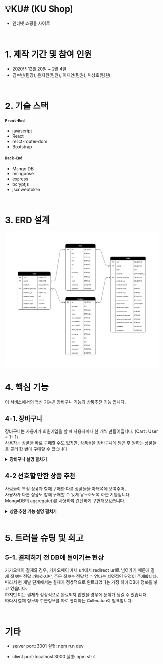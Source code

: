 # 💡KU# (KU Shop)

- 인터넷 쇼핑몰 사이트

</br>

# 1. 제작 기간 및 참여 인원

- 2020년 12월 20일 ~ 2월 4일
- 김수빈(팀장), 윤지원(팀원), 이재연(팀원), 박상호(팀원)

</br>

# 2. 기술 스택

#### `Front-End`

- javascript
- React
- react-router-dom
- Bootstrap

#### `Back-End`

- Mongo DB
- mongoose
- express
- bcryptjs
- jsonwebtoken

</br>

# 3. ERD 설계

![ERD설계](https://github.com/99-Yoon/KU-Shop/blob/2981ba426076b2a632b4672c96bca2aca8b75005/docs/images/database.png)

# 4. 핵심 기능

이 서비스에서의 핵심 기능은 장바구니 기능과 상품추천 기능 입니다.

## 4-1. 장바구니

장바구니는 사용자가 회원가입을 할 때 사용자마다 한 개씩 만들어집니다. (Cart : User = 1 : 1)  
사용자는 상품을 바로 구매할 수도 있지만, 상품들을 장바구니에 담은 후 원하는 상품들을 골라 한 번에 구매할 수 있습니다.

<details>
<summary><b>장바구니 설명 펼치기</b></summary>
<div markdown="1">

### (1) 장바구니 - 전체 흐름

<img alt="장바구니 흐름1" src="https://github.com/99-Yoon/KU-Shop/blob/2981ba426076b2a632b4672c96bca2aca8b75005/docs/images/shoppingCart%20flow1.png" width="300px">
<img alt="장바구니 흐름2" src="https://github.com/99-Yoon/KU-Shop/blob/2981ba426076b2a632b4672c96bca2aca8b75005/docs/images/shoppingCart%20flow2.png" width="300px">

### (2) 장바구니 - frontend 코드 설명

![장바구니 Frontend1](https://github.com/99-Yoon/KU-Shop/blob/2981ba426076b2a632b4672c96bca2aca8b75005/docs/images/shoppingCart%20front1.PNG)

원하는 옵션을 선택 후 장바구니 버튼을 누르면 addCart()가 실행됩니다.  
addCart()에서는 axios를 이용하여, 서버의 '/api/cart/addcart' 주소에 userId와 products를 put() 요청합니다.  
정상적으로 카트에 담긴 후에는 모달창이 뜨며, 장바구니로 이동 버튼을 누르면 장바구니 페이지로 이동합니다.

![장바구니 Frontend2](https://github.com/99-Yoon/KU-Shop/blob/2981ba426076b2a632b4672c96bca2aca8b75005/docs/images/shoppingCart%20front2.PNG)

장바구니 페이지에서는 처음 렌더링 할 때 useEffect로 getCart()가 실행됩니다.  
getCart()에서는 axios를 이용하여 서버의 '/api/cart/showcart' 주소에 user(userId)을 param으로 붙여 get() 요청합니다.  
그리고 장바구니에 담긴 여러가지 상품들 중 원하는 것만 체크하여 구매할 수 있도록 checkedCart()함수를 만들었습니다.  
checkedCart()에서는 해당 항목을 checked = true (이미 체크되어 있는 경우엔 false) 로 바꾸고 checked = true인 상품들만 최종 결제 상품 목록으로 취급합니다.  
또한 최종 결제 상품 목록의 가격과 개수를 곱하고 더해서 최종 결제 가격을 표시합니다.

### (3) 장바구니 - backend 코드 설명

![장바구니 Backend](https://github.com/99-Yoon/KU-Shop/blob/2981ba426076b2a632b4672c96bca2aca8b75005/docs/images/shoppingCart%20back.PNG)

장바구니에 추가하는 함수인 addCart()는 클라이언트에서 온 userId를 통해 Cart Colloection에서 해당 유저의 장바구니를 찾은 후, $push 쿼리를 이용하여 새로운 상품을 추가해줍니다.  
장바구니를 불러오는 함수인 showCart()의 경우엔 먼저 params를 통해 들어온 userId를 이용하여 userById()에서 DB에 해당 유저의 장바구니가 있는지 확인합니다.  
그 후 해당 유저의 장바구니를 불러오는데, populate()로 Product Collention에서 참조한 정보를 가져옵니다.

</div>
</details>

## 4-2 선호할 만한 상품 추천

사람들이 특정 상품과 함께 구매한 다른 상품들을 아래쪽에 보여주어,  
사용자가 다른 상품도 함께 구매할 수 있게 유도하도록 하는 기능입니다.  
MongoDB의 aggregate()를 사용하여 간단하게 구현해보았습니다.

<details>
<summary><b>상품 추천 기능 설명 펼치기</b></summary>
<div markdown="1">

### (1) 상품 추천 - 전체 흐름

MongoDB의 aggregation framework는 파이프라인의 개념을 모델로 합니다.  
DB에 저장되어 있는 문서들은 파이프라인을 거쳐, 원하는 형태의 문서로 가공될 수 있습니다.

![전체흐름1](https://github.com/99-Yoon/KU-Shop/blob/2981ba426076b2a632b4672c96bca2aca8b75005/docs/images/recommend%20pipeline1.png)

#### `$match`

조건에 만족하는 문서들을 필터링합니다.  
Order에서 현재 보고 있는 상품의 id가 들어있는 것들만 필터링 하였습니다.

#### `$unwind`

배열을 분해하여 배열의 요소에 대한 각각의 문서를 만들어냅니다.  
products 내에 있는 상품 하나하나에 대한 문서를 각각 만들었습니다.

![전체흐름2](https://github.com/99-Yoon/KU-Shop/blob/2981ba426076b2a632b4672c96bca2aca8b75005/docs/images/recommend%20pipeline2.png)

#### `$group`

문서들을 특정한 키(Key)에 따라 묶는 그룹핑 연산입니다.  
\_id에 묶는 기준인 productId로 지정하고, productId가 같은 것을 $count와 $sum연산으로 세어주었습니다.

#### `$sort`

문서들을 오름차순이나 내림차순으로 정렬합니다.  
-1로 지정해주어 count가 가장 많은 순서대로 정렬했습니다.

#### `$limit`

파이프라인의 다음 단계로 전달되는 문서의 수를 제한합니다.  
4개의 상품을 추천하기 위해 현재 보고 있는 상품까지 포함하여 5개로 제한했습니다.

![전체흐름3](https://github.com/99-Yoon/KU-Shop/blob/2981ba426076b2a632b4672c96bca2aca8b75005/docs/images/recommend%20pipeline3.png)

#### `$lookup`

같은 데이터베이스 내의 다른 컬렉션에 대해 외부 조인을 수행합니다.  
Product 컬렉션에서 \_id가 일치하는 문서를 가져와 새로운 필드에 저장했습니다.

#### `filter()`

주어진 배열의 복사본을 생성하고 주어진 조건에 따라 필터링합니다.  
현재 보고있는 상품을 제외해주기 위해서 사용했습니다.

### (2) 상품 추천 - 적용

![상품추천 UI](https://github.com/99-Yoon/KU-Shop/blob/2981ba426076b2a632b4672c96bca2aca8b75005/docs/images/recommend%20client.png)

상품 상세페이지에 접속하면 바로 아래 '회원님이 선호하실 만한 상품'이라는 제목으로 추천 상품이 뜨게 됩니다.  
추천 상품을 클릭하면 해당 상품의 상세페이지로 바로 이동합니다.

</div>
</details>

</br>

# 5. 트러블 슈팅 및 회고

## 5-1. 결제하기 전 DB에 들어가는 현상

카카오페이 결제의 경우, 카카오페이 자체 url에서 redirect_url로 넘어가기 때문에 결제 정보는 전달 가능하지만, 주문 정보는 전달할 수 없다는 치명적인 단점이 존재합니다.  
따라서 현 개발 단계에서는 결제가 정상적으로 완료되었다는 가정 하에 DB에 정보를 넣고 있습니다.  
하지만 이는 결제가 정상적으로 완료되지 않았을 경우에 문제가 생길 수 있습니다.  
따라서 결제 정보와 주문정보를 따로 관리하는 Collection이 필요합니다.

<br/>

# 기타

- server
  port: 3001
  실행: npm run dev

- client
  port: localhost:3000
  실행: npm start
